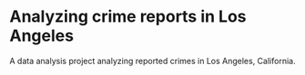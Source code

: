 # Analyzing crime reports in Los Angeles

A data analysis project analyzing reported crimes in Los Angeles, California.
